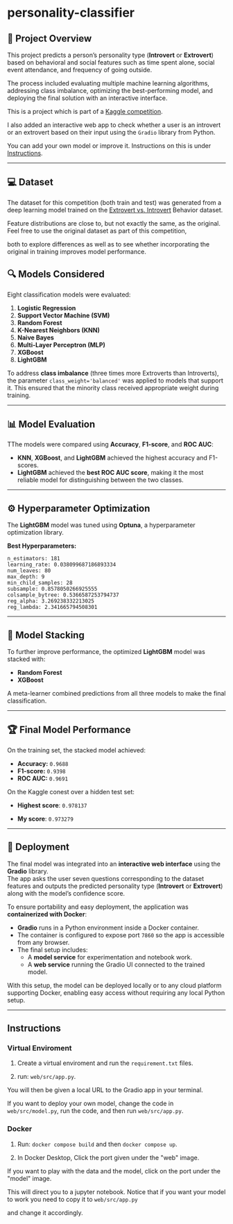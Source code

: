 # personality-classifier

## 📌 Project Overview

This project predicts a person’s personality type (**Introvert** or **Extrovert**) based on behavioral and social features such as time spent alone, social event attendance, and frequency of going outside.

The process included evaluating multiple machine learning algorithms, addressing class imbalance, optimizing the best-performing model, and deploying the final solution with an interactive interface.

This is a project which is part of a [Kaggle competition](https://www.kaggle.com/competitions/playground-series-s5e7).

I also added an interactive web app to check whether a user is an introvert or an extrovert based on their input using the `Gradio` library from Python.

You can add your own model or improve it. Instructions on this is under [Instructions](#instructions).

---

## 💻 Dataset

The dataset for this competition (both train and test) was generated from a deep learning model trained on the [Extrovert vs. Introvert](https://www.kaggle.com/datasets/rakeshkapilavai/extrovert-vs-introvert-behavior-data/data) Behavior dataset.

Feature distributions are close to, but not exactly the same, as the original. Feel free to use the original dataset as part of this competition,

both to explore differences as well as to see whether incorporating the original in training improves model performance.

## 🔍 Models Considered

Eight classification models were evaluated:

1. **Logistic Regression**
2. **Support Vector Machine (SVM)**
3. **Random Forest**
4. **K-Nearest Neighbors (KNN)**
5. **Naive Bayes**
6. **Multi-Layer Perceptron (MLP)**
7. **XGBoost**
8. **LightGBM**

To address **class imbalance** (three times more Extroverts than Introverts), the parameter `class_weight='balanced'` was applied to models that support it. This ensured that the minority class received appropriate weight during training.

---

## 📊 Model Evaluation

TThe models were compared using **Accuracy**, **F1-score**, and **ROC AUC**:

- **KNN**, **XGBoost**, and **LightGBM** achieved the highest accuracy and F1-scores.
- **LightGBM** achieved the **best ROC AUC score**, making it the most reliable model for distinguishing between the two classes.

---

## ⚙️ Hyperparameter Optimization

The **LightGBM** model was tuned using **Optuna**, a hyperparameter optimization library.

**Best Hyperparameters:**

```
n_estimators: 181
learning_rate: 0.038099687186893334
num_leaves: 80
max_depth: 9
min_child_samples: 28
subsample: 0.8578050266925555
colsample_bytree: 0.5366587253794737
reg_alpha: 3.269238332213025
reg_lambda: 2.341665794508301
```

---

## 🤝 Model Stacking

To further improve performance, the optimized **LightGBM** model was stacked with:

- **Random Forest**
- **XGBoost**

A meta-learner combined predictions from all three models to make the final classification.

---

## 🏆 Final Model Performance

On the training set, the stacked model achieved:

- **Accuracy:** `0.9688`
- **F1-score:** `0.9398`
- **ROC AUC:** `0.9691`

On the Kaggle conest over a hidden test set:

- **Highest score**: `0.978137`

- **My score**: `0.973279`

---

## 🚀 Deployment

The final model was integrated into an **interactive web interface** using the **Gradio** library.  
The app asks the user seven questions corresponding to the dataset features and outputs the predicted personality type (**Introvert** or **Extrovert**) along with the model’s confidence score.

To ensure portability and easy deployment, the application was **containerized with Docker**:

- **Gradio** runs in a Python environment inside a Docker container.
- The container is configured to expose port `7860` so the app is accessible from any browser.
- The final setup includes:
  - A **model service** for experimentation and notebook work.
  - A **web service** running the Gradio UI connected to the trained model.

With this setup, the model can be deployed locally or to any cloud platform supporting Docker, enabling easy access without requiring any local Python setup.

---

## Instructions

### Virtual Enviroment

1. Create a virtual enviroment and run the `requirement.txt` files.

2. run: `web/src/app.py`.

You will then be given a local URL to the Gradio app in your terminal.

If you want to deploy your own model, change the code in `web/src/model.py`, run the code, and then run `web/src/app.py`.

### Docker

1. Run: `docker compose build` and then `docker compose up`.

2. In Docker Desktop, Click the port given under the "web" image.

If you want to play with the data and the model, click on the port under the "model" image.

This will direct you to a jupyter notebook. Notice that if you want your model to work you need to copy it to `web/src/app.py`

and change it accordingly.
